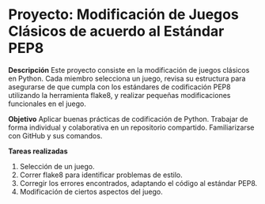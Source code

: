 # Proyecto: Modificación de Juegos Clásicos de acuerdo al Estándar PEP8

**Descripción**
Este proyecto consiste en la modificación de juegos clásicos en Python.
Cada miembro selecciona un juego, revisa su estructura para asegurarse de que cumpla con los estándares de codificación PEP8 utilizando la herramienta flake8, y realizar pequeñas modificaciones funcionales en el juego.

**Objetivo**
Aplicar buenas prácticas de codificación de Python.
Trabajar de forma individual y colaborativa en un repositorio compartido.
Familiarizarse con GitHub y sus comandos.

**Tareas realizadas**
1. Selección de un juego.
2. Correr flake8 para identificar problemas de estilo.
3. Corregir los errores encontrados, adaptando el código al estándar PEP8.
4. Modificación de ciertos aspectos del juego.

